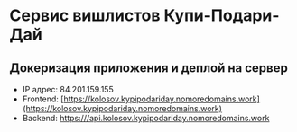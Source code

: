 # Сервис вишлистов Купи-Подари-Дай 

## Докеризация приложения и деплой на сервер

 * IP адрес: 84.201.159.155 
 * Frontend: [https://kolosov.kypipodariday.nomoredomains.work](https://kolosov.kypipodariday.nomoredomains.work)
 * Backend: [https:///api.kolosov.kypipodariday.nomoredomains.work](https://api.kolosov.kypipodariday.nomoredomains.work)